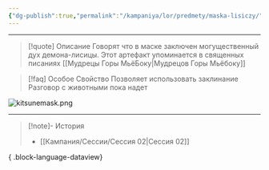 ```yaml
---
{"dg-publish":true,"permalink":"/kampaniya/lor/predmety/maska-lisiczy/","tags":["artifact"],"created":"2025-01-08T06:42:49.936+03:00","updated":"2025-01-09T10:55:01.584+03:00"}
---
```




<hr></hr>


> [!quote] Описание
>Говорят что в маске заключен могущественный дух демона-лисицы. Этот артефакт упоминается в священных писаниях [[Мудрецы Горы МьёБоку\|Мудрецов Горы Мьёбоку]]


> [!faq] Особое Свойство
>Позволяет использовать заклинание Разговор с животными пока надет

![kitsunemask.png](/img/user/%D0%90%D1%81%D1%81%D0%B5%D1%82%D1%8B/%D0%9B%D0%BE%D1%80/%D0%90%D1%80%D1%82%D0%B5%D1%84%D0%B0%D0%BA%D1%82%D1%8B/kitsunemask.png)


<hr></hr>

> [!note]- История
>  - [[Кампания/Сессии/Сессия 02\|Сессия 02]]
> 
{ .block-language-dataview}